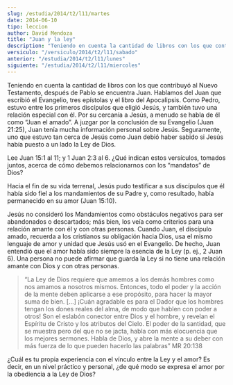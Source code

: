 ```yaml
---
slug: /estudia/2014/t2/l11/martes
date: 2014-06-10
tipo: leccion
author: David Mendoza
title: "Juan y la ley"
description: "Teniendo en cuenta la cantidad de libros con los que contribuyó al Nuevo  Testamento, después de Pablo se encuentra Juan. Hablamos del Juan que escribió  el Evangelio, tres epístolas y el libro del Apocalipsis. Como Pedro, estuvo  entre los primeros discípulos que eligió Jesús..."
versiculo: "/versiculo/2014/t2/l11/sabado"
anterior: "/estudia/2014/t2/l11/lunes"
siguiente: "/estudia/2014/t2/l11/miercoles"
---
```


Teniendo en cuenta la cantidad de libros con los que contribuyó al Nuevo Testamento, después de Pablo se encuentra Juan. Hablamos del Juan que escribió el Evangelio, tres epístolas y el libro del Apocalipsis. Como Pedro, estuvo entre los primeros discípulos que eligió Jesús, y también tuvo una relación especial con él. Por su cercanía a Jesús, a menudo se habla de él como “Juan el amado”. A juzgar por la conclusión de su Evangelio (Juan 21:25), Juan tenía mucha información personal sobre Jesús. Seguramente, uno que estuvo tan cerca de Jesús como Juan debió haber sabido si Jesús había puesto a un lado la Ley de Dios.

Lee Juan 15:1 al 11; y 1 Juan 2:3 al 6. ¿Qué indican estos versículos, tomados juntos, acerca de cómo debemos relacionarnos con los “mandatos” de Dios?

Hacia el fin de su vida terrenal, Jesús pudo testificar a sus discípulos que él había sido fiel a los mandamientos de su Padre y, como resultado, había permanecido en su amor (Juan 15:10).

Jesús no consideró los Mandamientos como obstáculos negativos para ser abandonados o descartados; más bien, los veía como criterios para una relación amante con él y con otras personas. Cuando Juan, el discípulo amado, recuerda a los cristianos su obligación hacia Dios, usa el mismo lenguaje de amor y unidad que Jesús usó en el Evangelio. De hecho, Juan entendió que el amor había sido siempre la esencia de la Ley (p. ej., 2 Juan 6). Una persona no puede afirmar que guarda la Ley si no tiene una relación amante con Dios y con otras personas.

> “La Ley de Dios requiere que amemos a los demás hombres como nos amamos a nosotros mismos. Entonces, todo el poder y la acción de la mente deben aplicarse a ese propósito, para hacer la mayor suma de bien. [...] ¡Cuán agradable es para el Dador que los hombres tengan los dones reales del alma, de modo que hablen con poder a otros! Son el eslabón conector entre Dios y el hombre, y revelan el Espíritu de Cristo y los atributos del Cielo. El poder de la santidad, que se muestra pero del que no se jacta, habla con más elocuencia que los mejores sermones. Habla de Dios, y abre la mente a su deber con más fuerza de lo que pueden hacerlo las palabras” MR 20:138

¿Cuál es tu propia experiencia con el vínculo entre la Ley y el amor? Es decir, en un nivel práctico y personal, ¿de qué modo se expresa el amor por la obediencia a la Ley de Dios?
